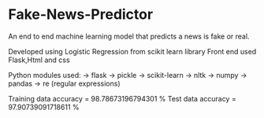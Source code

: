 # Fake-News-Predictor

An end to end machine learning model that predicts a news is fake or real.

Developed using Logistic Regression from scikit learn library
Front end used Flask,Html and css

Python modules used:
  -> flask
  -> pickle
  -> scikit-learn
  -> nltk
  -> numpy
  -> pandas
  -> re  (regular expressions)

Training data accuracy = 98.78673196794301 %
Test data accuracy = 97.90739091718611 %
